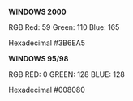 **WINDOWS 2000**

RGB
Red: 59
Green: 110
Blue: 165

Hexadecimal
#3B6EA5

**WINDOWS 95/98**

RGB
RED: 0
GREEN: 128
BLUE: 128

Hexadecimal
#008080
